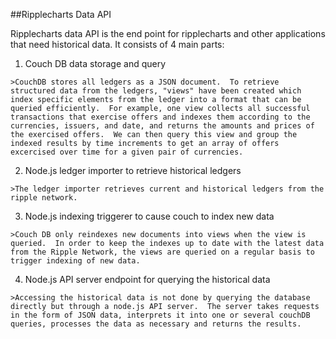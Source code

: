 ##Ripplecharts Data API



Ripplecharts data API is the end point for ripplecharts and other applications that need historical data.  It consists of 4 main parts:

  1. Couch DB data storage and query
    
    >CouchDB stores all ledgers as a JSON document.  To retrieve structured data from the ledgers, "views" have been created which index specific elements from the ledger into a format that can be queried efficiently.  For example, one view collects all successful transactions that exercise offers and indexes them according to the currencies, issuers, and date, and returns the amounts and prices of the exercised offers.  We can then query this view and group the indexed results by time increments to get an array of offers excercised over time for a given pair of currencies.

  
  2. Node.js ledger importer to retrieve historical ledgers
    
    >The ledger importer retrieves current and historical ledgers from the ripple network.

  
  3. Node.js indexing triggerer to cause couch to index new data
    
    >Couch DB only reindexes new documents into views when the view is queried.  In order to keep the indexes up to date with the latest data from the Ripple Network, the views are queried on a regular basis to trigger indexing of new data.
  
  
  4. Node.js API server endpoint for querying the historical data
    
    >Accessing the historical data is not done by querying the database directly but through a node.js API server.  The server takes requests in the form of JSON data, interprets it into one or several couchDB queries, processes the data as necessary and returns the results.